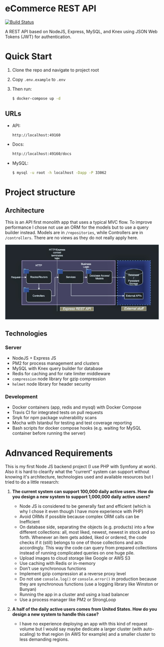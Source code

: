 # eCommerce REST API

[![Build Status](https://travis-ci.com/gboyegadada/ecommerce-api.svg?token=kWsW2pqG86CpBXZyuBHc&branch=master)](https://travis-ci.com/gboyegadada/ecommerce-api)

A REST API based on NodeJS, Express, MySQL, and Knex using JSON Web Tokens (JWT) for authentication.

# Quick Start

1. Clone the repo and navigate to project root 

2. Copy `.env.example` to `.env`

3. Then run:
    ```bash
    $ docker-compose up -d
    ```

## URLs
- API: 
    ```bash
    http://localhost:49160
    ```
- Docs: 
    ```bash
    http://localhost:49160/docs
    ```
- MySQL: 
    ```bash
    $ mysql -u root -h localhost -Dapp -P 33062
    ```




# Project structure


## Architecture

This is an API first monolith app that uses a typical MVC flow. To improve performance I chose not use an ORM for the models but to use a query builder instead. Models are in `/repositories`, while Controllers are in `/controllers`. There are no views as they do not really apply here.

![](./dist/readme/express-rest-api.jpg)

## Technologies 

### Server 
- NodeJS + Express JS
- PM2 for process management and clusters
- MySQL with Knex query builder for database
- Redis for caching and for rate limiter middleware
- `compression` node library for gzip compression
- `helmet` node library for header security

### Development
- Docker containers (app, redis and mysql) with Docker Compose
- Travis CI for integrated tests on pull requests
- Snyk for npm package vulnerability scans
- Mocha with Istanbul for testing and test coverage reporting
- Bash scripts for docker compose hooks (e.g. waiting for MySQL container before running the server)

# Adnvanced Requirements
This is my first Node JS backend project (I use PHP with Symfony at work). Also it is hard to clearify what the "current" system can support without knowing it's architecture, technologies used and available resources but I tried to do a little research:

1. **The current system can support 100,000 daily active users. How do you design a new system to support 1,000,000 daily active users?**
    - Node JS is considered to be generally fast and efficient (which is why I chose it even though I have more experience with PHP)
    - Avoid ORMs if possible because complex ORM calls can be Inefficient
    - On database side, separating the objects (e.g. products) into a few different collections: all, most liked, newest, newest in stock and so forth. Whenever an item gets added, liked or ordered, the code checks if it (still) belongs to one of those collections and acts accordingly. This way the code can query from prepared collections instead of running complicated queries on one huge pile.
    - Upload images to cloud storage like Google or AWS S3
    - Use caching with Redis or in-memory
    - Don’t use synchronous functions
    - Implement gzip compression at a reverse proxy level
    - Do not use `console.log()` or `console.error()` in production because they are synchronous functions (use a logging library like Winston or Bunyan)
    - Running the app in a cluster and using a load balancer
    - Use a process manager like PM2 or StrongLoop

2. **A half of the daily active users comes from United States. How do you design a new system to handle this case?**
    
    - I have no experience deploying an app with this kind of request volume but I would say maybe dedicate a larger cluster (with auto-scaling) to that region (in AWS for example) and a smaller cluster to less demanding regions.

